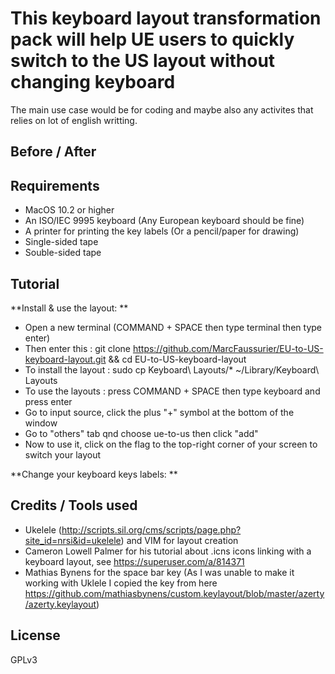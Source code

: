 # This keyboard layout transformation pack will help UE users to quickly switch to the US layout without changing keyboard 
The main use case would be for coding and maybe also any activites that relies on lot of english writting. 

## Before / After

## Requirements 
- MacOS 10.2 or higher 
- An ISO/IEC 9995 keyboard (Any European keyboard should be fine)
- A printer for printing the key labels (Or a pencil/paper for drawing)
- Single-sided tape 
- Souble-sided tape

## Tutorial

**Install & use the layout: **

- Open a new terminal (COMMAND + SPACE then type terminal then type enter)
- Then enter this : git clone https://github.com/MarcFaussurier/EU-to-US-keyboard-layout.git && cd EU-to-US-keyboard-layout 
- To install the layout : sudo cp Keyboard\ Layouts/* ~/Library/Keyboard\ Layouts 
- To use the layouts : press COMMAND + SPACE then type keyboard and press enter 
- Go to input source, click the plus "+" symbol at the bottom of the window 
- Go to "others" tab qnd choose ue-to-us then click "add"
- Now to use it, click on the flag to the top-right corner of your screen to switch your layout 

**Change your keyboard keys labels: **

## Credits / Tools used  
- Ukelele (http://scripts.sil.org/cms/scripts/page.php?site_id=nrsi&id=ukelele) and VIM for layout creation 
- Cameron Lowell Palmer for his tutorial about .icns icons linking with a keyboard layout, see https://superuser.com/a/814371 
- Mathias Bynens for the space bar key (As I was unable to make it working with Uklele I copied the key from here https://github.com/mathiasbynens/custom.keylayout/blob/master/azerty/azerty.keylayout)

## License
GPLv3
